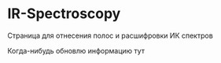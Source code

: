 # IR-Spectroscopy
Страница для отнесения полос и расшифровки ИК спектров 

Когда-нибудь обновлю информацию тут
